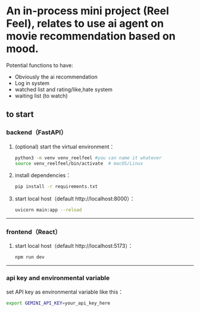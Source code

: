 # An in-process mini project (Reel Feel), relates to use ai agent on movie recommendation based on mood.

Potential functions to have:

- Obviously the ai recommendation
- Log in system
- watched list and rating/like,hate system
- waiting list (to watch)

## to start

### backend（FastAPI）

1. (optional) start the virtual environment：

   ```bash
   python3 -m venv venv_reelfeel #you can name it whatever
   source venv_reelfeel/bin/activate  # macOS/Linux
   ```

2. install dependencies：

   ```bash
   pip install -r requirements.txt
   ```

3. start local host（default http://localhost:8000）：

   ```bash
   uvicorn main:app --reload
   ```

---

### frontend（React）

1. start local host（default http://localhost:5173）：

   ```bash
   npm run dev
   ```

---

### api key and environmental variable

set API key as environmental variable like this：

```bash
export GEMINI_API_KEY=your_api_key_here
```
